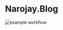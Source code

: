 # Narojay.Blog
![example workflow](https://github.com/<narojay>/<Narojay.Blog>/actions/workflows/<dotnet.yml>/badge.svg)
